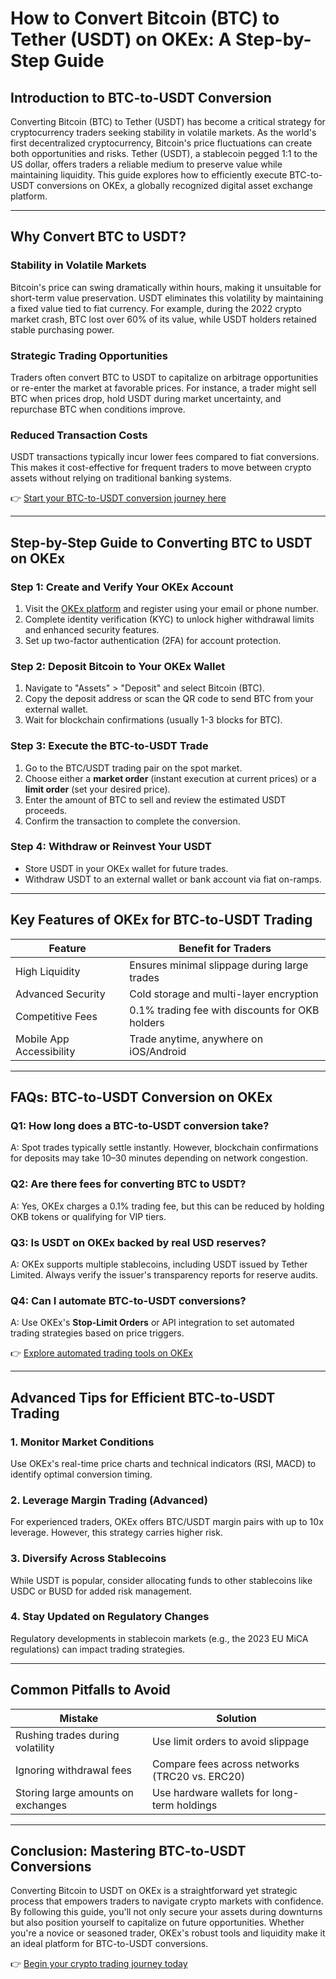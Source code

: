 # How to Convert Bitcoin (BTC) to Tether (USDT) on OKEx: A Step-by-Step Guide  

## Introduction to BTC-to-USDT Conversion  
Converting Bitcoin (BTC) to Tether (USDT) has become a critical strategy for cryptocurrency traders seeking stability in volatile markets. As the world's first decentralized cryptocurrency, Bitcoin's price fluctuations can create both opportunities and risks. Tether (USDT), a stablecoin pegged 1:1 to the US dollar, offers traders a reliable medium to preserve value while maintaining liquidity. This guide explores how to efficiently execute BTC-to-USDT conversions on OKEx, a globally recognized digital asset exchange platform.  

---

## Why Convert BTC to USDT?  

### Stability in Volatile Markets  
Bitcoin's price can swing dramatically within hours, making it unsuitable for short-term value preservation. USDT eliminates this volatility by maintaining a fixed value tied to fiat currency. For example, during the 2022 crypto market crash, BTC lost over 60% of its value, while USDT holders retained stable purchasing power.  

### Strategic Trading Opportunities  
Traders often convert BTC to USDT to capitalize on arbitrage opportunities or re-enter the market at favorable prices. For instance, a trader might sell BTC when prices drop, hold USDT during market uncertainty, and repurchase BTC when conditions improve.  

### Reduced Transaction Costs  
USDT transactions typically incur lower fees compared to fiat conversions. This makes it cost-effective for frequent traders to move between crypto assets without relying on traditional banking systems.  

👉 [Start your BTC-to-USDT conversion journey here](https://bit.ly/okx-bonus)  

---

## Step-by-Step Guide to Converting BTC to USDT on OKEx  

### Step 1: Create and Verify Your OKEx Account  
1. Visit the [OKEx platform](https://bit.ly/okx-bonus) and register using your email or phone number.  
2. Complete identity verification (KYC) to unlock higher withdrawal limits and enhanced security features.  
3. Set up two-factor authentication (2FA) for account protection.  

### Step 2: Deposit Bitcoin to Your OKEx Wallet  
1. Navigate to "Assets" > "Deposit" and select Bitcoin (BTC).  
2. Copy the deposit address or scan the QR code to send BTC from your external wallet.  
3. Wait for blockchain confirmations (usually 1-3 blocks for BTC).  

### Step 3: Execute the BTC-to-USDT Trade  
1. Go to the BTC/USDT trading pair on the spot market.  
2. Choose either a **market order** (instant execution at current prices) or a **limit order** (set your desired price).  
3. Enter the amount of BTC to sell and review the estimated USDT proceeds.  
4. Confirm the transaction to complete the conversion.  

### Step 4: Withdraw or Reinvest Your USDT  
- Store USDT in your OKEx wallet for future trades.  
- Withdraw USDT to an external wallet or bank account via fiat on-ramps.  

---

## Key Features of OKEx for BTC-to-USDT Trading  

| Feature                | Benefit for Traders                          |  
|------------------------|----------------------------------------------|  
| High Liquidity         | Ensures minimal slippage during large trades |  
| Advanced Security      | Cold storage and multi-layer encryption      |  
| Competitive Fees       | 0.1% trading fee with discounts for OKB holders |  
| Mobile App Accessibility | Trade anytime, anywhere on iOS/Android     |  

---

## FAQs: BTC-to-USDT Conversion on OKEx  

### Q1: How long does a BTC-to-USDT conversion take?  
A: Spot trades typically settle instantly. However, blockchain confirmations for deposits may take 10–30 minutes depending on network congestion.  

### Q2: Are there fees for converting BTC to USDT?  
A: Yes, OKEx charges a 0.1% trading fee, but this can be reduced by holding OKB tokens or qualifying for VIP tiers.  

### Q3: Is USDT on OKEx backed by real USD reserves?  
A: OKEx supports multiple stablecoins, including USDT issued by Tether Limited. Always verify the issuer's transparency reports for reserve audits.  

### Q4: Can I automate BTC-to-USDT conversions?  
A: Use OKEx's **Stop-Limit Orders** or API integration to set automated trading strategies based on price triggers.  

👉 [Explore automated trading tools on OKEx](https://bit.ly/okx-bonus)  

---

## Advanced Tips for Efficient BTC-to-USDT Trading  

### 1. Monitor Market Conditions  
Use OKEx's real-time price charts and technical indicators (RSI, MACD) to identify optimal conversion timing.  

### 2. Leverage Margin Trading (Advanced)  
For experienced traders, OKEx offers BTC/USDT margin pairs with up to 10x leverage. However, this strategy carries higher risk.  

### 3. Diversify Across Stablecoins  
While USDT is popular, consider allocating funds to other stablecoins like USDC or BUSD for added risk management.  

### 4. Stay Updated on Regulatory Changes  
Regulatory developments in stablecoin markets (e.g., the 2023 EU MiCA regulations) can impact trading strategies.  

---

## Common Pitfalls to Avoid  

| Mistake                  | Solution                          |  
|--------------------------|-----------------------------------|  
| Rushing trades during volatility | Use limit orders to avoid slippage |  
| Ignoring withdrawal fees | Compare fees across networks (TRC20 vs. ERC20) |  
| Storing large amounts on exchanges | Use hardware wallets for long-term holdings |  

---

## Conclusion: Mastering BTC-to-USDT Conversions  
Converting Bitcoin to USDT on OKEx is a straightforward yet strategic process that empowers traders to navigate crypto markets with confidence. By following this guide, you'll not only secure your assets during downturns but also position yourself to capitalize on future opportunities. Whether you're a novice or seasoned trader, OKEx's robust tools and liquidity make it an ideal platform for BTC-to-USDT conversions.  

👉 [Begin your crypto trading journey today](https://bit.ly/okx-bonus)  
